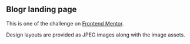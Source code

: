 ## Blogr landing page

This is one of the challenge on [Frontend Mentor](https://www.frontendmentor.io/challenges/blogr-landing-page-EX2RLAApP).

Design layouts are provided as JPEG images along with the image assets.
